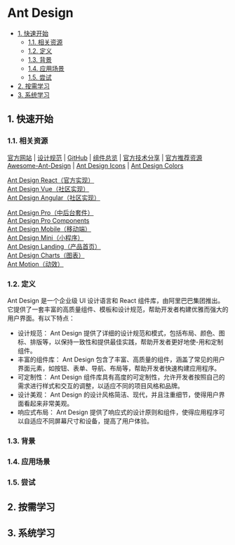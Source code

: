 # Ant Design<!-- omit in toc -->

- [1. 快速开始](#1-快速开始)
  - [1.1. 相关资源](#11-相关资源)
  - [1.2. 定义](#12-定义)
  - [1.3. 背景](#13-背景)
  - [1.4. 应用场景](#14-应用场景)
  - [1.5. 尝试](#15-尝试)
- [2. 按需学习](#2-按需学习)
- [3. 系统学习](#3-系统学习)

## 1. 快速开始

### 1.1. 相关资源

[官方网站](https://ant.design) | [设计规范](https://ant.design/docs/spec/introduce) | [GitHub](https://github.com/ant-design) | [组件总览](https://ant.design/components/overview) | [官方技术分享](https://ant.design/docs/blog/color-picker) | [官方推荐资源](https://ant.design/docs/resources-cn)  
[Awesome-Ant-Design](https://github.com/websemantics/awesome-ant-design) | [Ant Design Icons](https://github.com/ant-design/ant-design-icons) | [Ant Design Colors](https://github.com/ant-design/ant-design-colors)

[Ant Design React（官方实现）](https://ant.design/docs/react/introduce)  
[Ant Design Vue（社区实现）](https://antdv.com)  
[Ant Design Angular（社区实现）](https://ng.ant.design)

[Ant Design Pro（中后台套件）](https://github.com/ant-design/ant-design-pro)  
[Ant Design Pro Components](https://github.com/ant-design/pro-components)  
[Ant Design Mobile（移动端）](https://github.com/ant-design/ant-design-mobile)  
[Ant Design Mini（小程序）](https://github.com/ant-design/ant-design-mini)  
[Ant Design Landing（产品首页）](https://github.com/ant-design/ant-design-landing)  
[Ant Design Charts（图表）](https://github.com/ant-design/ant-design-charts)  
[Ant Motion（动效）](https://github.com/ant-design/ant-motion/)

### 1.2. 定义

Ant Design 是一个企业级 UI 设计语言和 React 组件库，由阿里巴巴集团推出。它提供了一套丰富的高质量组件、模板和设计规范，帮助开发者构建优雅而强大的用户界面。有以下特点：

- 设计规范： Ant Design 提供了详细的设计规范和模式，包括布局、颜色、图标、排版等，以保持一致性和提供最佳实践，帮助开发者更好地使-用和定制组件。
- 丰富的组件库： Ant Design 包含了丰富、高质量的组件，涵盖了常见的用户界面元素，如按钮、表单、导航、布局等，帮助开发者快速构建应用程序。
- 可定制性： Ant Design 组件库具有高度的可定制性，允许开发者按照自己的需求进行样式和交互的调整，以适应不同的项目风格和品牌。
- 设计美观： Ant Design 的设计风格简洁、现代，并且注重细节，使得用户界面看起来非常美观。
- 响应式布局： Ant Design 提供了响应式的设计原则和组件，使得应用程序可以自适应不同屏幕尺寸和设备，提高了用户体验。

### 1.3. 背景

### 1.4. 应用场景

### 1.5. 尝试

## 2. 按需学习

## 3. 系统学习
